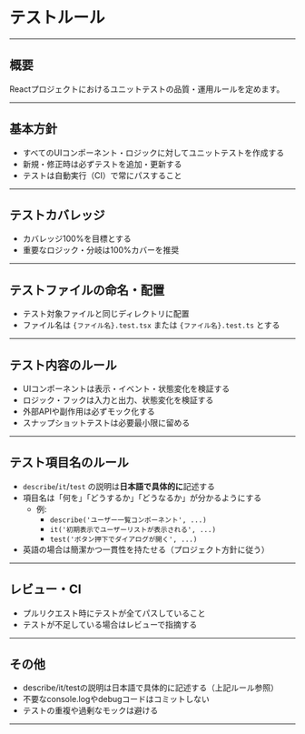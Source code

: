 # テストルール

---

## 概要

Reactプロジェクトにおけるユニットテストの品質・運用ルールを定めます。

---

## 基本方針

- すべてのUIコンポーネント・ロジックに対してユニットテストを作成する
- 新規・修正時は必ずテストを追加・更新する
- テストは自動実行（CI）で常にパスすること

---

## テストカバレッジ

- カバレッジ100%を目標とする
- 重要なロジック・分岐は100%カバーを推奨

---

## テストファイルの命名・配置

- テスト対象ファイルと同じディレクトリに配置
- ファイル名は `{ファイル名}.test.tsx` または `{ファイル名}.test.ts` とする

---

## テスト内容のルール

- UIコンポーネントは表示・イベント・状態変化を検証する
- ロジック・フックは入力と出力、状態変化を検証する
- 外部APIや副作用は必ずモック化する
- スナップショットテストは必要最小限に留める

---

## テスト項目名のルール

- `describe`/`it`/`test` の説明は**日本語で具体的に**記述する
- 項目名は「何を」「どうするか」「どうなるか」が分かるようにする
  - 例:  
    - `describe('ユーザー一覧コンポーネント', ...)`
    - `it('初期表示でユーザーリストが表示される', ...)`
    - `test('ボタン押下でダイアログが開く', ...)`
- 英語の場合は簡潔かつ一貫性を持たせる（プロジェクト方針に従う）

---

## レビュー・CI

- プルリクエスト時にテストが全てパスしていること
- テストが不足している場合はレビューで指摘する

---

## その他

- describe/it/testの説明は日本語で具体的に記述する（上記ルール参照）
- 不要なconsole.logやdebugコードはコミットしない
- テストの重複や過剰なモックは避ける

---

